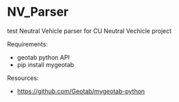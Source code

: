 # NV_Parser
test Neutral Vehicle parser for CU Neutral Vechicle project

Requirements:
- geotab python API
- pip install mygeotab

Resources:
- https://github.com/Geotab/mygeotab-python
